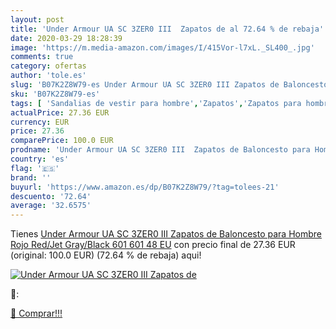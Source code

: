 ```yaml
---
layout: post
title: 'Under Armour UA SC 3ZER0 III  Zapatos de al 72.64 % de rebaja'
date: 2020-03-29 18:28:39
image: 'https://m.media-amazon.com/images/I/415Vor-l7xL._SL400_.jpg'
comments: true
category: ofertas
author: 'tole.es'
slug: 'B07K2Z8W79-es Under Armour UA SC 3ZER0 III Zapatos de Baloncesto para...'
sku: 'B07K2Z8W79-es'
tags: [ 'Sandalias de vestir para hombre','Zapatos','Zapatos para hombre','Zapatos y complementos','zapatos', ]
actualPrice: 27.36 EUR
currency: EUR
price: 27.36
comparePrice: 100.0 EUR
prodname: 'Under Armour UA SC 3ZER0 III  Zapatos de Baloncesto para Hombre  Rojo  Red/Jet Gray/Black  601  601   48 EU'
country: 'es'
flag: '🇪🇸'
brand: ''
buyurl: 'https://www.amazon.es/dp/B07K2Z8W79/?tag=tolees-21'
descuento: '72.64'
average: '32.6575'
---
```


Tienes [Under Armour UA SC 3ZER0 III  Zapatos de Baloncesto para Hombre  Rojo  Red/Jet Gray/Black  601  601   48 EU](https://www.amazon.es/dp/B07K2Z8W79/?tag=tolees-21) con precio final de  27.36 EUR (original: 100.0 EUR) (72.64 %  de rebaja) aqui!

[![Under Armour UA SC 3ZER0 III  Zapatos de](https://m.media-amazon.com/images/I/415Vor-l7xL._SL400_.jpg)](https://www.amazon.es/dp/B07K2Z8W79/?tag=tolees-21)

🔎:


[🛒 Comprar!!!](https://www.amazon.es/dp/B07K2Z8W79/?tag=tolees-21)
